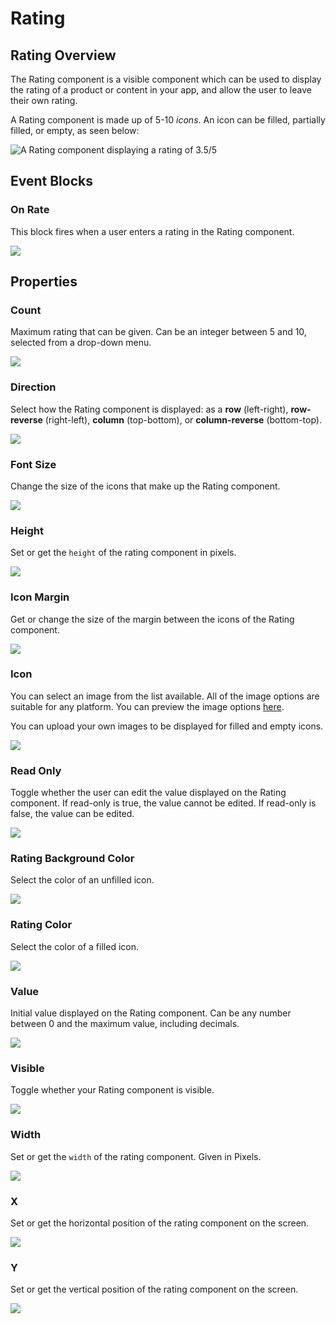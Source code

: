# Rating

## Rating Overview

The Rating component is a visible component which can be used to display the rating of a product or content in your app, and allow the user to leave their own rating.

A Rating component is made up of 5-10 _icons_. An icon can be filled, partially filled, or empty, as seen below:

![A Rating component displaying a rating of 3.5/5](.gitbook/assets/rating.png)

## Event Blocks

### On Rate

This block fires when a user enters a rating in the Rating component.

![](.gitbook/assets/rating-on-rate.png)

## Properties

### Count

Maximum rating that can be given. Can be an integer between 5 and 10, selected from a drop-down menu.

![](.gitbook/assets/count.png)

### Direction

Select how the Rating component is displayed: as a **row** \(left-right\), **row-reverse** \(right-left\), **column** \(top-bottom\), or **column-reverse** \(bottom-top\).

![](.gitbook/assets/direction.png)

### Font Size

Change the size of the icons that make up the Rating component.

![](.gitbook/assets/font_size%20%283%29.png)

### 

### Height 

Set or get the `height` of the rating component in pixels.

![](.gitbook/assets/height%20%288%29.png)

### Icon Margin 

Get or change the size of the margin between the icons of the Rating component.

![](.gitbook/assets/icon_margin.png)

### Icon

You can select an image from the list available. All of the image options are suitable for any platform. You can preview the image options [here](https://icons.expo.fyi/).

You can upload your own images to be displayed for filled and empty icons.

![](.gitbook/assets/icon.png)

### Read Only

Toggle whether the user can edit the value displayed on the Rating component. If read-only is true, the value cannot be edited. If read-only is false, the value can be edited.

![](.gitbook/assets/read_only.png)

### Rating Background Color

Select the color of an unfilled icon.

![](.gitbook/assets/rating_bg_color.png)

### Rating Color

Select the color of a filled icon.

![](.gitbook/assets/rating_color.png)

### Value

Initial value displayed on the Rating component. Can be any number between 0 and the maximum value, including decimals.

![](.gitbook/assets/value%20%282%29.png)

### Visible

Toggle whether your Rating component is visible.

![](.gitbook/assets/visible%20%289%29.png)

### Width 

Set or get the `width` of the rating component. Given in Pixels.

![](.gitbook/assets/width%20%289%29.png)

### X 

Set or get the horizontal position of the rating component on the screen. 

![](.gitbook/assets/x%20%281%29.png)

### Y

Set or get the vertical position of the rating component on the screen.

![](.gitbook/assets/y%20%281%29.png)

### 



